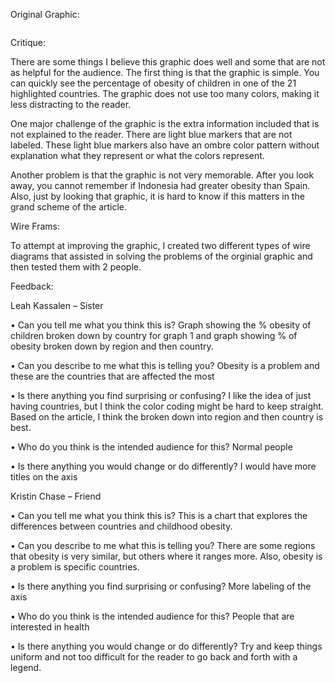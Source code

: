 Original Graphic:

<img src="https://www.economist.com/sites/default/files/images/2019/10/articles/main/20191019_woc954.png" alt="" class="component-image__img blog-post__image-block" srcset="/sites/default/files/imagecache/200-width/images/2019/10/articles/main/20191019_woc954.png 200w,
/sites/default/files/imagecache/300-width/images/2019/10/articles/main/20191019_woc954.png 300w,
/sites/default/files/imagecache/400-width/images/2019/10/articles/main/20191019_woc954.png 400w,
/sites/default/files/imagecache/640-width/images/2019/10/articles/main/20191019_woc954.png 640w,
/sites/default/files/imagecache/800-width/images/2019/10/articles/main/20191019_woc954.png 800w,
/sites/default/files/imagecache/1000-width/images/2019/10/articles/main/20191019_woc954.png 1000w,
/sites/default/files/imagecache/1200-width/images/2019/10/articles/main/20191019_woc954.png 1200w,
/sites/default/files/imagecache/1280-width/images/2019/10/articles/main/20191019_woc954.png 1280w,
/sites/default/files/imagecache/1600-width/images/2019/10/articles/main/20191019_woc954.png 1600w" sizes="(min-width: 600px) 640px, calc(100vw - 20px)">

Critique:

There are some things I believe this graphic does well and some that are not as helpful for the audience. The first thing is that the graphic is simple. You can quickly see the percentage of obesity of children in one of the 21 highlighted countries. The graphic does not use too many colors, making it less distracting to the reader. 

One major challenge of the graphic is the extra information included that is not explained to the reader. There are light blue markers that are not labeled. These light blue markers also have an ombre color pattern without explanation what they represent or what the colors represent. 

Another problem is that the graphic is not very memorable. After you look away, you cannot remember if Indonesia had greater obesity than Spain. Also, just by looking that graphic, it is hard to know if this matters in the grand scheme of the article. 

Wire Frams:

To attempt at improving the graphic, I created two different types of wire diagrams that assisted in solving the problems of the orginial graphic and then tested them with 2 people. 



Feedback:

Leah Kassalen – Sister

•	Can you tell me what you think this is? 
    Graph showing the % obesity of children broken down by country for graph 1 and graph showing % of obesity broken down by region and then country.

•	Can you describe to me what this is telling you?
    Obesity is a problem and these are the countries that are affected the most

•	Is there anything you find surprising or confusing?
    I like the idea of just having countries, but I think the color coding might be hard to keep straight. Based on the article, I think the broken down into region and then country is best.

•	Who do you think is the intended audience for this?
    Normal people

•	Is there anything you would change or do differently?
    I would have more titles on the axis

Kristin Chase – Friend

•	Can you tell me what you think this is?
    This is a chart that explores the differences between countries and childhood obesity. 

•	Can you describe to me what this is telling you?
    There are some regions that obesity is very similar, but others where it ranges more. Also, obesity is a problem is specific countries. 

•	Is there anything you find surprising or confusing?
    More labeling of the axis

•	Who do you think is the intended audience for this?
    People that are interested in health

•	Is there anything you would change or do differently?
    Try and keep things uniform and not too difficult for the reader to go back and forth with a legend. 

